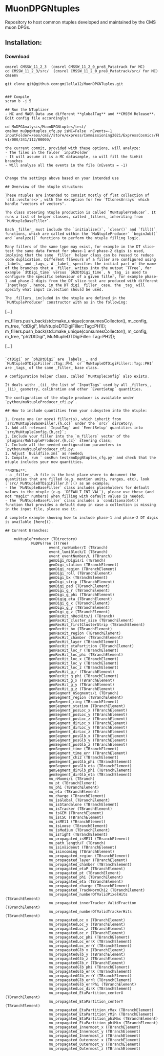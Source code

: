 # MuonDPGNtuples

Repository to host common ntuples developed and maintained by the CMS muon DPGs.

## Installation:
### Download 

```
cmsrel CMSSW_11_2_3  (cmsrel CMSSW_11_2_0_pre8_Patatrack for MC)
cd CMSSW_11_2_3/src/  (cmsrel CMSSW_11_2_0_pre8_Patatrack/src/ for MC)
cmsenv

git clone git@github.com:gmilella12/MuonDPGNTuples.git


### Compile
scram b -j 5

## Run the NTuplizer
- MC and MWGR Data use different **globalTag** and **CMSSW Release**. Edit config file accordingly!

cd MuDPGAnalysis/MuonDPGNtuples/test/
cmsRun muDpgNtuples_cfg.py isMC=False  nEvents=-1 inputFolder=/eos/cms//store/express/Commissioning2021/ExpressCosmics/FEVT/Express-v1/000/341/112/00000/

the current commit, provided with these options, will analyze:
- The files in the folder `inputFolder`
- It will assume it is a MC datasample, so will fill the SimHit branches
- Will analyze all the events in the file (nEvents = -1)


Change the settings above based on your intended use

## Overview of the ntuple structure:

These ntuples are intended to consist mostly of flat collection of `std::vectors<>`, with the exception for few `TClonesArrays` which handle "vectors of vectors".

The class steering ntuple production is called `MuNtupleProducer`. It runs a list of helper classes, called _fillers_ inheriting from `MuNtupleBaseFiller`.

Each _filler_ must include the `initialize()`, `clear()` and `fill()` functions, which are called within the `MuNtupleProducer` `beginJob()` and `analyze()` functions to perform the ntuple filling logic.

Many fillers of the same type may exist, for example in the DT slice-test the same data format for phase-1 and phase-2 digis is used, implying that the same _filler_ helper class can be reused to reduce code duplication. Different flavours of a filler are configured using _labels_ and _tags_. A _label_ specifies the initial part of the name of the branches that a _filler_ writes into the output `TTree`, for example `dtDigi_time` versus `ph2DtDigi_time`. A _tag_ is used to configure the specific behaviour of a given filler, for example phase-1 and phase-2 digis from the DT slice-test are produced with different `InputTags`, hence, in the DT digi _filler_ case, the _tag_ will specify what input collection should be used.

The _fillers_ included in the ntuple are defined in the `MuNtupleProducer` constructor with as in the following:

```
[...]

  m_fillers.push_back(std::make_unique<MuNtupleDTDigiFiller>(consumesCollector(), m_config, m_tree, "dtDigi",    MuNtupleDTDigiFiller::Tag::PH1));
  m_fillers.push_back(std::make_unique<MuNtupleDTDigiFiller>(consumesCollector(), m_config, m_tree, "ph2DtDigi", MuNtupleDTDigiFiller::Tag::PH2));

[...]
```

`dtDigi` or `ph2DtDigi` are _labels_ , and `MuNtupleDTDigiFiller::Tag::PH1` or `MuNtupleDTDigiFiller::Tag::PH1` are _tags_ of the same _filler_ base class.

A configuration helper class, called `MuNtupleConfig` also exists.

It deals with: _(i)_ the list of `InputTags` used by all _fillers_, _(ii)_ geometry, calibration and other `EventSetup` quantities.

The configuration of the ntuple producer is available under `python/muNtupleProducer_cfi.py`.

## How to include quantities from your subsystem into the ntuple:

1. Create one (or more) filler(s), which inherit from `src/MuNtupleBaseFiller.{h,cc}` under the `src/` dircetory;
1. Add all relevant `InputTag` and `EventSetup` quantities into `src/MuNtupleConfig.{h,cc}`;
1. Include your filler into the `m_fillers` vector of the `plugins/MuNtupleProducer.{h,cc}` steering class;
1. Include all the needed configuration parameters in `python/muNtupleProducer_cfi.py;
1. Adjust `Buildfile.xml` as needed;
1. Compile, run ` cmsRun test/muDpgNtuples_cfg.py` and check that the ntuple includes your new quantities.

**NOTEs**: 
- a _filler_ .h file is the best place where to document the quantities that are filled (e.g. mention units, ranges, etc), look [`src/ MuNtupleDTDigiFiller.h`]() as an example;
- the `MuNtupleBaseFiller` class includes placeholders for default values in the ntuple (e.g. `DEFAULT_INT_VAL`), please use those (and not "magic" numbers) when filling with default values is needed;
- the `MuNtupleBaseFiller` class includes a `conditionalGet()` function that provides a default dump in case a collection is missing in the input file, please use it.

A complete example showing how to include phase-1 and phase-2 DT digis is available [here]().

## Current Branches:
```
        muNtupleProducer (TDirectory)
                MuDPGTree (TTree)
                        event_runNumber/I (TBranch)
                        event_lumiBlock/I (TBranch)
                        event_eventNumber/L (TBranch)
                        gemDigi_nDigis/i (TBranch)
                        gemDigi_station (TBranchElement)
                        gemDigi_region (TBranchElement)
                        gemDigi_roll (TBranchElement)
                        gemDigi_bx (TBranchElement)
                        gemDigi_strip (TBranchElement)
                        gemDigi_pad (TBranchElement)
                        gemDigi_g_r (TBranchElement)
                        gemDigi_g_phi (TBranchElement)
                        gemDigig_eta (TBranchElement)
                        gemDigi_g_x (TBranchElement)
                        gemDigi_g_y (TBranchElement)
                        gemDigi_g_z (TBranchElement)
                        gemRecHit_nRecHits/i (TBranch)
                        gemRecHit_cluster_size (TBranchElement)
                        gemRecHit_firstClusterStrip (TBranchElement)
                        gemRecHit_bx (TBranchElement)
                        gemRecHit_region (TBranchElement)
                        gemRecHit_chamber (TBranchElement)
                        gemRecHit_layer (TBranchElement)
                        gemRecHit_etaPartition (TBranchElement)
                        gemRecHit_loc_r (TBranchElement)
                        gemRecHit_loc_phi (TBranchElement)
                        gemRecHit_loc_x (TBranchElement)
                        gemRecHit_loc_y (TBranchElement)
                        gemRecHit_loc_z (TBranchElement)
                        gemRecHit_g_r (TBranchElement)
                        gemRecHit_g_phi (TBranchElement)
                        gemRecHit_g_x (TBranchElement)
                        gemRecHit_g_y (TBranchElement)
                        gemRecHit_g_z (TBranchElement)
                        gemSegment_nSegments/i (TBranch)
                        gemSegment_region (TBranchElement)
                        gemSegment_ring (TBranchElement)
                        gemSegment_station (TBranchElement)
                        gemSegment_posLoc_x (TBranchElement)
                        gemSegment_posLoc_y (TBranchElement)
                        gemSegment_posLoc_z (TBranchElement)
                        gemSegment_dirLoc_x (TBranchElement)
                        gemSegment_dirLoc_y (TBranchElement)
                        gemSegment_dirLoc_z (TBranchElement)
                        gemSegment_posGlb_x (TBranchElement)
                        gemSegment_posGlb_y (TBranchElement)
                        gemSegment_posGlb_z (TBranchElement)
                        gemSegment_time (TBranchElement)
                        gemSegment_time_err (TBranchElement)
                        gemSegment_chi2 (TBranchElement)
                        gemSegment_posGlb_phi (TBranchElement)
                        gemSegment_posGlb_eta (TBranchElement)
                        gemSegment_dirGlb_phi (TBranchElement)
                        gemSegment_dirGlb_eta (TBranchElement)
                        mu_nMuons/i (TBranch)
                        mu_pt (TBranchElement)
                        mu_phi (TBranchElement)
                        mu_eta (TBranchElement)
                        mu_charge (TBranchElement)
                        mu_isGlobal (TBranchElement)
                        mu_isStandalone (TBranchElement)
                        mu_isTracker (TBranchElement)
                        mu_isGEM (TBranchElement)
                        mu_isCSC (TBranchElement)
                        mu_isME11 (TBranchElement)
                        mu_isLoose (TBranchElement)
                        mu_isMedium (TBranchElement)
                        mu_isTight (TBranchElement)
                        mu_propagated_isME11 (TBranchElement)
                        mu_path_length/F (TBranch)
                        mu_isinsideout (TBranchElement)
                        mu_isincoming (TBranchElement)
                        mu_propagated_region (TBranchElement)
                        mu_propagated_layer (TBranchElement)
                        mu_propagated_chamber (TBranchElement)
                        mu_propagated_etaP (TBranchElement)
                        mu_propagated_pt (TBranchElement)
                        mu_propagated_phi (TBranchElement)
                        mu_propagated_eta (TBranchElement)
                        mu_propagated_charge (TBranchElement)
                        mu_propagated_TrackNormChi2 (TBranchElement)
                        mu_propagated_numberOfValidPixelHits (TBranchElement)
                        mu_propagated_innerTracker_ValidFraction (TBranchElement)
                        mu_propagated_numberOfValidTrackerHits (TBranchElement)
                        mu_propagatedLoc_x (TBranchElement)
                        mu_propagatedLoc_y (TBranchElement)
                        mu_propagatedLoc_z (TBranchElement)
                        mu_propagatedLoc_r (TBranchElement)
                        mu_propagatedLoc_phi (TBranchElement)
                        mu_propagatedLoc_errX (TBranchElement)
                        mu_propagatedLoc_errY (TBranchElement)
                        mu_propagatedGlb_x (TBranchElement)
                        mu_propagatedGlb_y (TBranchElement)
                        mu_propagatedGlb_z (TBranchElement)
                        mu_propagatedGlb_r (TBranchElement)
                        mu_propagatedGlb_phi (TBranchElement)
                        mu_propagatedGlb_errX (TBranchElement)
                        mu_propagatedGlb_errY (TBranchElement)
                        mu_propagatedGlb_errR (TBranchElement)
                        mu_propagatedGlb_errPhi (TBranchElement)
                        mu_propagatedLoc_dirX (TBranchElement)
                        mu_propagated_EtaPartition_centerX (TBranchElement)
                        mu_propagated_EtaPartition_centerY (TBranchElement)
                        mu_propagated_EtaPartition_rMax (TBranchElement)
                        mu_propagated_EtaPartition_rMin (TBranchElement)
                        mu_propagated_EtaPartition_phiMax (TBranchElement)
                        mu_propagated_EtaPartition_phiMin (TBranchElement)
                        mu_propagated_Innermost_x (TBranchElement)
                        mu_propagated_Innermost_y (TBranchElement)
                        mu_propagated_Innermost_z (TBranchElement)
                        mu_propagated_Outermost_x (TBranchElement)
                        mu_propagated_Outermost_y (TBranchElement)
                        mu_propagated_Outermost_z (TBranchElement)
```


